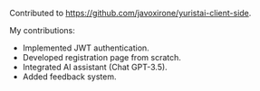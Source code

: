 Contributed to https://github.com/javoxirone/yuristai-client-side.

My contributions:

- Implemented JWT authentication.
- Developed registration page from scratch.
- Integrated AI assistant (Chat GPT-3.5).
- Added feedback system.
